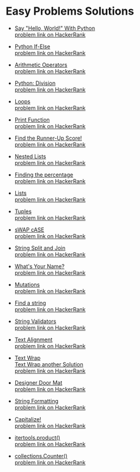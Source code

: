 #  Easy Problems Solutions
-  [Say "Hello, World!" With Python](https://github.com/ShaadyEmad/HackerRank-Python-Solutions/blob/main/Easy/01.%20Say%20%22Hello%2C%20World!%22%20With%20Python.py)\
[problem link on HackerRank](https://www.hackerrank.com/challenges/py-hello-world/problem?isFullScreen=true)

-  [Python If-Else](https://github.com/ShaadyEmad/HackerRank-Python-Solutions/blob/main/Easy/02.%20Python%20If-Else.py)\
[problem link on HackerRank](https://www.hackerrank.com/challenges/py-if-else/problem?isFullScreen=true)

-  [Arithmetic Operators](https://github.com/ShaadyEmad/HackerRank-Python-Solutions/blob/main/Easy/03.%20Arithmetic%20Operators.py)\
[problem link on HackerRank](https://www.hackerrank.com/challenges/python-arithmetic-operators/problem?isFullScreen=true)

-  [Python: Division](https://github.com/ShaadyEmad/HackerRank-Python-Solutions/blob/main/Easy/04.%20Python:%20Division.py)\
[problem link on HackerRank](https://www.hackerrank.com/challenges/python-division?isFullScreen=true)

-  [Loops](https://github.com/ShaadyEmad/HackerRank-Python-Solutions/blob/main/Easy/05.%20Loops.py)\
[problem link on HackerRank](https://www.hackerrank.com/challenges/python-loops?isFullScreen=true)

-  [Print Function](https://github.com/ShaadyEmad/HackerRank-Python-Solutions/blob/main/Easy/06.%20Print%20Function.py)\
[problem link on HackerRank](https://www.hackerrank.com/challenges/python-print?isFullScreen=true)

-  [Find the Runner-Up Score!](https://github.com/ShaadyEmad/HackerRank-Python-Solutions/blob/main/Easy/07.%20Find%20the%20Runner-Up%20Score!.py)\
[problem link on HackerRank](https://www.hackerrank.com/challenges/find-second-maximum-number-in-a-list?isFullScreen=true)

-  [Nested Lists](https://github.com/ShaadyEmad/HackerRank-Python-Solutions/blob/main/Easy/08.%20Nested%20Lists.py)\
[problem link on HackerRank](https://www.hackerrank.com/challenges/nested-list?isFullScreen=true)

-  [Finding the percentage](https://github.com/ShaadyEmad/HackerRank-Python-Solutions/blob/main/Easy/09.%20Finding%20the%20percentage.py)\
[problem link on HackerRank](https://www.hackerrank.com/challenges/finding-the-percentage?isFullScreen=true)

-  [Lists](https://github.com/ShaadyEmad/HackerRank-Python-Solutions/blob/main/Easy/10.%20Lists.py)\
[problem link on HackerRank](https://www.hackerrank.com/challenges/python-lists/problem?isFullScreen=true)

-  [Tuples](https://github.com/ShaadyEmad/HackerRank-Python-Solutions/blob/main/Easy/11.%20Tuples.py)\
[problem link on HackerRank](https://www.hackerrank.com/challenges/python-tuples/problem?isFullScreen=true)

-  [sWAP cASE](https://github.com/ShaadyEmad/HackerRank-Python-Solutions/blob/main/Easy/12.%20sWAP%20cASE.py)\
[problem link on HackerRank](https://www.hackerrank.com/challenges/swap-case/problem?isFullScreen=true)

-  [String Split and Join](https://github.com/ShaadyEmad/HackerRank-Python-Solutions/blob/main/Easy/13.%20String%20Split%20and%20Join.py)\
[problem link on HackerRank](https://www.hackerrank.com/challenges/python-string-split-and-join/problem?isFullScreen=true)

-  [What's Your Name?](https://github.com/ShaadyEmad/HackerRank-Python-Solutions/blob/main/Easy/14.%20What's%20Your%20Name%3F.py)\
[problem link on HackerRank](https://www.hackerrank.com/challenges/whats-your-name/problem?isFullScreen=true)

-  [Mutations](https://github.com/ShaadyEmad/HackerRank-Python-Solutions/blob/main/Easy/15.%20Mutations.py)\
[problem link on HackerRank](https://www.hackerrank.com/challenges/python-mutations/problem?isFullScreen=true)

-  [Find a string](https://github.com/ShaadyEmad/HackerRank-Python-Solutions/blob/main/Easy/16.%20Find%20a%20string.py)\
[problem link on HackerRank](https://www.hackerrank.com/challenges/find-a-string/problem?isFullScreen=true)

-  [String Validators](https://github.com/ShaadyEmad/HackerRank-Python-Solutions/blob/main/Easy/17.%20String%20Validators.py)\
[problem link on HackerRank](https://www.hackerrank.com/challenges/string-validators/problem?isFullScreen=true)

-  [Text Alignment](https://github.com/ShaadyEmad/HackerRank-Python-Solutions/blob/main/Easy/18.%20Text%20Alignment.py)\
[problem link on HackerRank](https://www.hackerrank.com/challenges/text-alignment/problem?isFullScreen=true)

-  [Text Wrap](https://github.com/ShaadyEmad/HackerRank-Python-Solutions/blob/main/Easy/19.%20Text%20Wrap%20(solution%201).py)\
[Text Wrap another Solution](https://github.com/ShaadyEmad/HackerRank-Python-Solutions/blob/main/Easy/19.%20Text%20Wrap%20(solution%202).py)\
[problem link on HackerRank](https://www.hackerrank.com/challenges/text-wrap/problem?isFullScreen=true)

-  [Designer Door Mat](https://github.com/ShaadyEmad/HackerRank-Python-Solutions/blob/main/Easy/20.%20Designer%20Door%20Mat.py)\
[problem link on HackerRank](https://www.hackerrank.com/challenges/designer-door-mat/problem?isFullScreen=true)

-  [String Formatting](https://github.com/ShaadyEmad/HackerRank-Python-Solutions/blob/main/Easy/21.%20String%20Formatting.py)\
[problem link on HackerRank](https://www.hackerrank.com/challenges/python-string-formatting/problem?isFullScreen=true)

-  [Capitalize!](https://github.com/ShaadyEmad/HackerRank-Python-Solutions/blob/main/Easy/23.%20Capitalize!.py)\
[problem link on HackerRank](https://www.hackerrank.com/challenges/capitalize/problem?isFullScreen=true)

-  [itertools.product()](https://github.com/ShaadyEmad/HackerRank-Python-Solutions/blob/main/Easy/24.%20itertools.product().py)\
[problem link on HackerRank](https://www.hackerrank.com/challenges/itertools-product/problem?isFullScreen=true)

-  [collections.Counter()](https://github.com/ShaadyEmad/HackerRank-Python-Solutions/blob/main/Easy/25.%20collections.Counter().py)\
[problem link on HackerRank](https://www.hackerrank.com/challenges/collections-counter/problem?isFullScreen=true)
